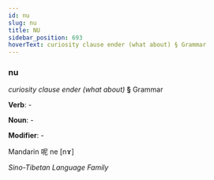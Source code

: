 ```yaml
---
id: nu
slug: nu
title: NU
sidebar_position: 693
hoverText: curiosity clause ender (what about) § Grammar
---
```


### nu

*curiosity clause ender (what about)* **§** Grammar

**Verb**: -

**Noun**: -

**Modifier**: -

Mandarin 呢 ne [nɤ]

*Sino-Tibetan Language Family*